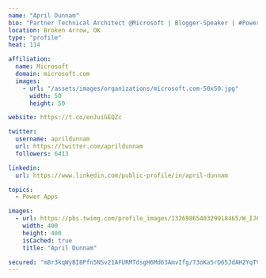 ```yaml
---
name: "April Dunnam"
bio: "Partner Technical Architect @Microsoft | Blogger-Speaker | #PowerApps, #PowerAutomate, #Office365, #SharePoint | #WIT | #Karaoke Queen"
location: Broken Arrow, OK
type: "profile"
heat: 114

affiliation:
  name: Microsoft
  domain: microsoft.com
  images:
    - url: "/assets/images/organizations/microsoft.com-50x50.jpg"
      width: 50
      height: 50

website: https://t.co/enJuiGEQZc

twitter:
  username: aprildunnam
  url: https://twitter.com/aprildunnam
  followers: 6413

linkedin:
  url: https://www.linkedin.com/public-profile/in/april-dunnam

topics:
  - Power Apps

images:
  - url: https://pbs.twimg.com/profile_images/1326986540329918465/W_IJ6Ih2_400x400.jpg
    width: 400
    height: 400
    isCached: true
    title: "April Dunnam"

secured: "m8r3kqWyBI8Pfn5NSv21AFURMTdsgH6Md63AmvIfg/73oKa5rD65JdAH2YqTVql3ggyP1bGC/wzsFMiazzBvXs12Ml89fhrA/+bFOPxL7wfPkc/XdHGZebwJjCab0QJrrQZbw+QBUh2rV8JvYeIWRzazjpFo0f2Q8XCLccjFKS0HEoY1poS5HWRmntnd1awpFj4Haot1ZyTqrorotjnOZYzH10kacE29v72aEAzMCo0roxF1+9sGqbxafnGF4fkES1ffbMb1TBUFRN1miAAXbYbRtx9I+FGXJvBbkRbe3fmGVJKeZzAl3hSUGN+IrylmVbvEyPz6G59G63fG6ap9Jrfu0Dlum7EsDyv2G/2+PrBlHzrKCTfM9hMWfdvn+wkZyoo5wiktvSVfrMANlPkpHXHyyu3+fagrKPK69GK9JI0=;eLfhfSp9/osR2rqOxZ2Zyg=="
---
```


